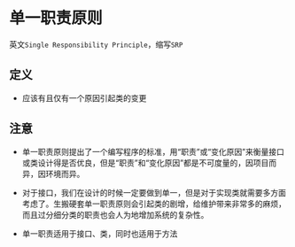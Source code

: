 # 单一职责原则

英文`Single Responsibility Principle`，缩写`SRP`

## 定义

- 应该有且仅有一个原因引起类的变更

## 注意

- 单一职责原则提出了一个编写程序的标准，用“职责”或“变化原因”来衡量接口或类设计得是否优良，但是“职责”和“变化原因”都是不可度量的，因项目而异，因环境而异。

- 对于接口，我们在设计的时候一定要做到单一，但是对于实现类就需要多方面考虑了。生搬硬套单一职责原则会引起类的剧增，给维护带来非常多的麻烦，而且过分细分类的职责也会人为地增加系统的复杂性。

- 单一职责适用于接口、类，同时也适用于方法